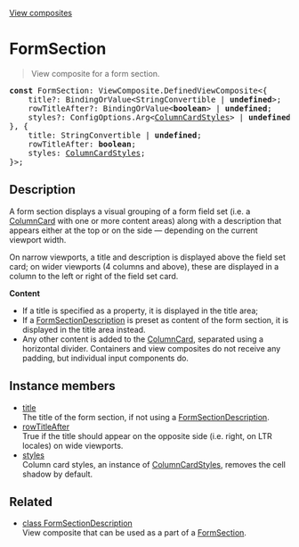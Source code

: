 [View composites](../index.md)

# FormSection

> View composite for a form section.

<pre class="docgen_signature"><b>const</b> FormSection: ViewComposite.DefinedViewComposite&lt;{<br>    title?: BindingOrValue&lt;StringConvertible | <b>undefined</b>&gt;;<br>    rowTitleAfter?: BindingOrValue&lt;<b>boolean</b>&gt; | <b>undefined</b>;<br>    styles?: ConfigOptions.Arg&lt;<a href="ColumnCardStyles.md">ColumnCardStyles</a>&gt; | <b>undefined</b>;<br>}, {<br>    title: StringConvertible | <b>undefined</b>;<br>    rowTitleAfter: <b>boolean</b>;<br>    styles: <a href="ColumnCardStyles.md">ColumnCardStyles</a>;<br>}&gt;;</pre>

## Description

A form section displays a visual grouping of a form field set (i.e. a [ColumnCard](ColumnCard.md) with one or more content areas) along with a description that appears either at the top or on the side — depending on the current viewport width.

On narrow viewports, a title and description is displayed above the field set card; on wider viewports (4 columns and above), these are displayed in a column to the left or right of the field set card.

**Content**
- If a title is specified as a property, it is displayed in the title area;
- If a [FormSectionDescription](FormSectionDescription.md) is preset as content of the form section, it is displayed in the title area instead.
- Any other content is added to the [ColumnCard](ColumnCard.md), separated using a horizontal divider. Containers and view composites do not receive any padding, but individual input components do.

## Instance members

- [<!--{ref:property}-->title](FormSection_title.md) \
    The title of the form section, if not using a [FormSectionDescription](FormSectionDescription.md).
- [<!--{ref:property}-->rowTitleAfter](FormSection_rowTitleAfter.md) \
    True if the title should appear on the opposite side (i.e. right, on LTR locales) on wide viewports.
- [<!--{ref:property}-->styles](FormSection_styles.md) \
    Column card styles, an instance of [ColumnCardStyles](ColumnCardStyles.md), removes the cell shadow by default.

## Related

- [<!--{ref:class}-->class FormSectionDescription](FormSectionDescription.md) \
    View composite that can be used as a part of a [FormSection](FormSection.md).